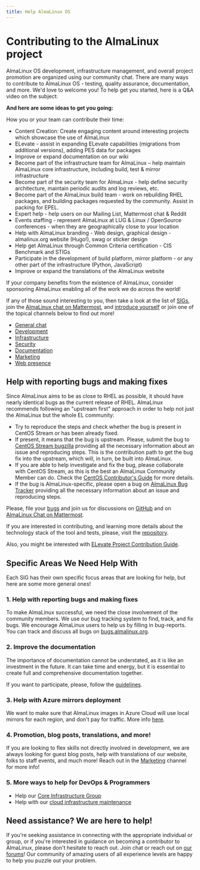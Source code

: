 ```yaml
---
title: Help AlmaLinux OS
---
```


# Contributing to the AlmaLinux project

AlmaLinux OS development, infrastructure management, and overall project promotion are organized using our community chat. There are many ways to contribute to AlmaLinux OS - testing, quality assurance, documentation, and more. We'd love to welcome you! To help get you started, here is a Q\&A video on the subject:

**And here are some ideas to get you going:**

How you or your team can contribute their time:

* Content Creation: Create engaging content around interesting projects which showcase the use of AlmaLinux
* ELevate - assist in expanding ELevate capabilities (migrations from additional versions), adding PES data for packages
* Improve or expand documentation on our wiki
* Become part of the infrastructure team for AlmaLinux – help maintain AlmaLinux core infrastructure, including build, test & mirror infrastructure
* Become part of the security team for AlmaLinux - help define security architecture, maintain periodic audits and log reviews, etc.
* Become part of the AlmaLinux build team - work on rebuilding RHEL packages, and building packages requested by the community. Assist in packing for EPEL.
* Expert help - help users on our Mailing List, Mattermost chat & Reddit
* Events staffing - represent AlmaLinux at LUG & Linux / OpenSource conferences - when they are geographically close to your location
* Help with AlmaLinux branding - Web design, graphical design - almalinux.org website (Hugo!), swag or sticker design
* Help get AlmaLinux through Common Criteria certification - CIS Benchmark and STIGs
* Participate in the development of build platform, mirror platform - or any other part of the infrastructure (Python, JavaScript)
* Improve or expand the translations of the AlmaLinux website

If your company benefits from the existence of AlmaLinux, consider sponsoring AlmaLinux enabling all of the work we do across the world!

If any of those sound interesting to you, then take a look at the list of [SIGs](broken-reference), join the [AlmaLinux chat on Mattermost](https://chat.almalinux.org), and [introduce yourself](https://chat.almalinux.org/almalinux/channels/introductions) or join one of the topical channels below to find out more!

* [General chat](https://chat.almalinux.org/almalinux/channels/town-square)
* [Development](https://chat.almalinux.org/almalinux/channels/development)
* [Infrastructure](https://chat.almalinux.org/almalinux/channels/infrastructure)
* [Security](https://chat.almalinux.org/almalinux/channels/security)
* [Documentation](https://chat.almalinux.org/almalinux/channels/sigdocumentation)
* [Marketing](https://chat.almalinux.org/almalinux/channels/marketing)
* [Web presence](https://chat.almalinux.org/almalinux/channels/www)

## Help with reporting bugs and making fixes

Since AlmaLinux aims to be as close to RHEL as possible, it should have nearly identical bugs as the current release of RHEL. AlmaLinux recommends following an "upstream first" approach in order to help not just the AlmaLinux but the whole EL community:

* Try to reproduce the steps and check whether the bug is present in CentOS Stream or has been already fixed.
* If present, it means that the bug is upstream. Please, submit the bug to [CentOS Stream bugzilla](https://wiki.centos.org/ReportBugs) providing all the necessary information about an issue and reproducing steps. This is the contribution path to get the bug fix into the upstream, which will, in turn, be built into AlmaLinux.
* If you are able to help investigate and fix the bug, please collaborate with CentOS Stream, as this is the best an AlmaLinux Community Member can do. Check the [CentOS Contributor's Guide](https://docs.centos.org/en-US/stream-contrib/) for more details.
* If the bug is AlmaLinux-specific, please open a bug on [AlmaLinux Bug Tracker](https://bugs.almalinux.org/) providing all the necessary information about an issue and reproducing steps.

Please, file your [bugs](https://github.com/AlmaLinux/almalinux-deploy/issues) and join us for discussions on [GitHub](https://github.com/AlmaLinux/almalinux-deploy/discussions) and on [AlmaLinux Chat on Mattermost](https://chat.almalinux.org/).

If you are interested in contributing, and learning more details about the technology stack of the tool and tests, please, visit the [repository](https://github.com/AlmaLinux/almalinux-deploy).

Also, you might be interested with [ELevate Project Contribution Guide](elevate/Contribution-guide.html).

## Specific Areas We Need Help With

Each SIG has their own specific focus areas that are looking for help, but here are some more general ones!

### 1. Help with reporting bugs and making fixes

To make AlmaLinux successful, we need the close involvement of the community members. We use our bug tracking system to find, track, and fix bugs. We encourage AlmaLinux users to help us by filling in bug-reports. You can track and discuss all bugs on [bugs.almalinux.org](https://bugs.almalinux.org/).

### 2. Improve the documentation

The importance of documentation cannot be understated, as it is like an investment in the future. It can take time and energy, but it is essential to create full and comprehensive documentation together.

If you want to participate, please, follow the [guidelines](Contribute-to-Documentation/).

### 3. Help with Azure mirrors deployment

We want to make sure that AlmaLinux images in Azure Cloud will use local mirrors for each region, and don't pay for traffic. More info [here](cloud/Azure/).

### 4. Promotion, blog posts, translations, and more!

If you are looking to flex skills not directly involved in development, we are always looking for guest blog posts, help with translations of our website, folks to staff events, and much more! Reach out in the [Marketing](https://chat.almalinux.org/almalinux/channels/marketing) channel for more info!

### 5. More ways to help for DevOps & Programmers

* Help our [Core Infrastructure Group](sigs/Core.html#help-wanted)
* Help with our [cloud infrastructure maintenance](sigs/Cloud.html#help-wanted)

## Need assistance? We are here to help!

If you're seeking assistance in connecting with the appropriate individual or group, or if you're interested in guidance on becoming a contributor to AlmaLinux, please don't hesitate to reach out. Join chat or reach out on [our forums](https://forums.almalinux.org/)! Our community of amazing users of all experience levels are happy to help you puzzle out your problem.
